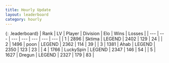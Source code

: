 ```yaml
---
title: Hourly Update
layout: leaderboard
category: hourly
---
```


{: .leaderboard}
| Rank | LV | Player | Division | Elo | Wins | Losses |
| --- | --- | --- | --- | --- | --- | --- |
| <span data-change="0">1</span> | 2896 | <span title="ID: 353063">Sktima</span> | LEGEND | <span data-change="0">2402</span> | <span data-change="0">129</span> | <span data-change="0">24</span> |
| <span data-change="0">2</span> | 1496 | <span title="ID: 540690">poon</span> | LEGEND | <span data-change="0">2362</span> | <span data-change="0">114</span> | <span data-change="0">39</span> |
| <span data-change="0">3</span> | 1381 | <span title="ID: 402846">Ahab</span> | LEGEND | <span data-change="3">2350</span> | <span data-change="1">123</span> | <span data-change="0">23</span> |
| <span data-change="0">4</span> | 1766 | <span title="ID: 498412">LuckySpin</span> | LEGEND | <span data-change="0">2347</span> | <span data-change="0">146</span> | <span data-change="0">54</span> |
| <span data-change="0">5</span> | 1627 | <span title="ID: 337810">Dregun</span> | LEGEND | <span data-change="0">2327</span> | <span data-change="0">179</span> | <span data-change="0">83</span> |